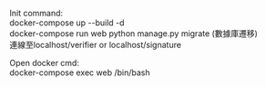 Init command:  
docker-compose up --build -d  
docker-compose run web python manage.py migrate (數據庫遷移)  
連線至localhost/verifier or localhost/signature
  
Open docker cmd:  
docker-compose exec web /bin/bash  